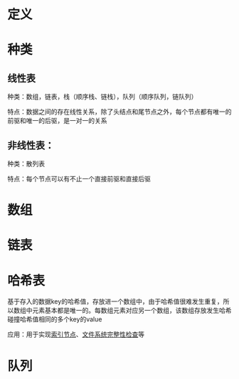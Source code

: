 # 定义

# 种类

## 线性表

种类：数组，链表，栈（顺序栈、链栈），队列（顺序队列，链队列）

特点：数据之间的存在线性关系，除了头结点和尾节点之外，每个节点都有唯一的前驱和唯一的后驱，是一对一的关系

## 非线性表：

种类：散列表

特点：每个节点可以有不止一个直接前驱和直接后驱



# 数组

# 链表

# 哈希表

基于存入的数据key的哈希值，存放进一个数组中，由于哈希值很难发生重复，所以数组中元素基本都是唯一的。每数组元素对应另一个数组，该数组存放发生哈希碰撞哈希值相同的多个key的value

应用：用于实现[索引节点](https://github.com/torvalds/linux/blob/42a2d923cc349583ebf6fdd52a7d35e1c2f7e6bd/fs/inode.c)、[文件系统完整性检查](http://link.zhihu.com/?target=https%3A//github.com/mirrors/linux-2.6/blob/ff812d724254b95df76b7775d1359d856927a840/fs/btrfs/check-integrity.c)等



# 队列